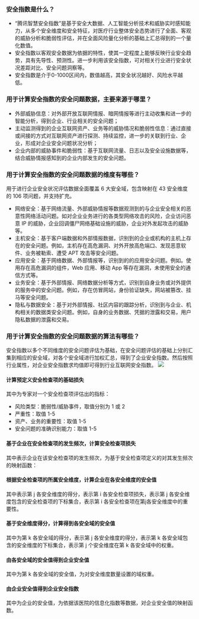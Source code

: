 ### 安全指数是什么？
- “腾讯智慧安全指数”是基于安全大数据、人工智能分析技术和威胁实时感知能力，从多个安全维度和安全特征，对医疗行业整体安全态势进行了全面、客观的威胁分析和脆弱性评估，并在全面风险量化分析的基础上汇总得到的一个量化数值。
- 安全指数以客观安全数据为依据的特性，使其一定程度上能够反映行业安全趋势，具有先导性、预测性。进一步利用该安全指数，可对相关行业进行安全状况差距对比、安全问题洞察等。
- 安全指数是介于0-1000区间内，数值越高，其安全状况越好、风险水平越低。


### 用于计算安全指数的安全问题数据，主要来源于哪里？
- 外部威胁信息：对外部开放互联网情报、暗网情报等进行主动收集和进一步的智能分析，得到企业、行业相关的安全问题；
- 主动监测得到的企业互联网资产、业务等的威胁情况和脆弱性信息：通过直接或间接的方式对互联网资产进行探测、持续监控，进一步的关联到行业、企业，形成对企业安全问题状况分析；
- 企业内部的威胁事件和脆弱性：基于互联网流量、日志以及安全设施数据等，结合威胁情报感知到的企业内部发生的安全问题。



### 用于计算安全指数的安全问题数据的维度有哪些？
用于进行企业安全状况评估数据全面覆盖 6 大安全域，包含映射在 43 安全维度的 106 项问题，并支持扩充。
- 网络安全：基于网络流量、外部威胁情报等数据观测到的与企业安全相关的恶意性网络活动问题。如对企业业务进行的各类型网络攻击的风险，企业访问恶意 IP 的威胁，企业回调僵尸网络基础设施的威胁，企业对外发起攻击的威胁等。
- 主机安全：基于客户端数据和外部情报数据，识别到的企业或机构的主机上存在的安全问题。例如，主机存在高危漏洞、对外开放高危端口、发现恶意软件、业务被勒索、遭受 APT 攻击等安全问题。
- 应用安全：基于网络数据、外部情报等，识别到的的应用安全问题。例如。使用存在高危漏洞的组件，Web 应用、移动 App 等存在漏洞，未使用安全的通信方式等。
- 业务安全：基于外部情报、网络数据分析等方式，识别到自身业务或对外提供的服务中的安全问题。例如，存在仿冒网站，身份验证缺失，网站被篡改、挂马等安全问题。
- 隐私与数据安全：基于对外部情报、社区内容的跟踪分析，识别到与企业、机构相关的数据类安全问题。例如，自身的业务数据、凭据的泄露和交易，用户隐私数据的泄露和交易。


### 用于计算安全指数的安全问题数据的算法有哪些？
安全指数以多个不同维度的安全问题评估为基础，在安全问题评估的基础上分别汇集到相应的安全域，对各个安全域进行加权汇总，得到了企业安全指数。然后按照行业属性，对企业安全指数求均值即可得到行业互联网安全指数。
![](https://main.qcloudimg.com/raw/d31d5054c816ab284fd0f4bba9469de3.png)

#### 计算预定义安全检查项的基础损失
其中为专家对一个安全检查项评估出的指标：
-  风险类型：脆弱性/威胁事件，取值分别为 1 或 2
-  严重性：取值 1-5
-  资产、业务的重要性：取值 1-5
-  安全问题的准确识别能力：取值 1-5

#### 基于企业在安全检查项的发生频次，计算安全检查项损失
其中表示企业在该安全检查项的发生频次，为基于安全检查项定义的对其发生频次的映射函数：

#### 根据安全检查项的所属安全维度，计算企业在各安全维度的安全值
其中表示第 j 各安全维度的得分，表示第 i 各安全检查项损失，表示第 j 各安全维度包含的安全检查项的下标集合，表示第 i 各安全检查项在第j各安全维度中的重要性。

#### 基于安全维度得分，计算得到各安全域的安全值
其中为第 k 各安全域的得分，表示第 j 各安全维度的得分，表示第 k 各安全域包含的安全维度的下标集合，表示第 j 个安全维度在第 k 各安全域中的权重。

#### 由各安全域的安全值得到企业安全值
其中为第 k 各安全域的安全值，为对安全维度数量设置的域权重。

#### 由企业安全值得到企业安全指数
其中为企业的安全值，为依据该医院的信息化指数等数据，对企业安全值的映射函数。



























